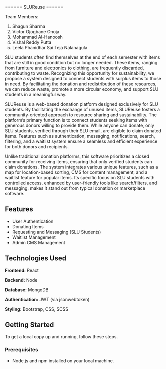 ====== SLUReuse ======

Team Members:
1. Shagun Sharma
2. Victor Ojogbane Onoja
3. Mohammad Al-Hanoosh
4. Vishal Reddy Putta
5. Leela Phanidhar Sai Teja Nalanagula

SLU students often find themselves at the end of each semester with items that are still in good condition but no longer needed. These items, ranging from furniture and electronics to clothing, are frequently discarded, contributing to waste. Recognizing this opportunity for sustainability, we propose a system designed to connect students with surplus items to those in need. By facilitating the donation and redistribution of these resources, we can reduce waste, promote a more circular economy, and support SLU students in a meaningful way.

SLUReuse is a web-based donation platform designed exclusively for SLU students. By facilitating the exchange of unused items, SLUReuse fosters a community-oriented approach to resource sharing and sustainability. The platform’s primary function is to connect students seeking items with generous donors willing to provide them. While anyone can donate, only SLU students, verified through their SLU email, are eligible to claim donated items. Features such as authentication, messaging, notifications, search, filtering, and a waitlist system ensure a seamless and efficient experience for both donors and recipients.

Unlike traditional donation platforms, this software prioritizes a closed community for receiving items, ensuring that only verified students can claim donations. The system integrates various unique features, such as a map for location-based sorting, CMS for content management, and a waitlist feature for popular items. Its specific focus on SLU students with controlled access, enhanced by user-friendly tools like search/filters, and messaging, makes it stand out from typical donation or marketplace software.


## Features
- User Authentication
- Donating Items
- Requesting and Messaging (SLU Students)
- Waitlist Management
- Admin CMS Management

## Technologies Used
**Frontend:** React

**Backend:** Node

**Database:** MongoDB

**Authentication:** JWT (via jsonwebtoken)

**Styling:** Bootstrap, CSS, SCSS


## Getting Started

To get a local copy up and running, follow these steps.

### Prerequisites

- Node.js and npm installed on your local machine.

